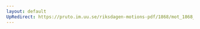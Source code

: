 ```yaml
---
layout: default
UpRedirect: https://pruto.im.uu.se/riksdagen-motions-pdf/1868/mot_1868__ak__256/mot_1868__ak__256-001.pdf
---
```

